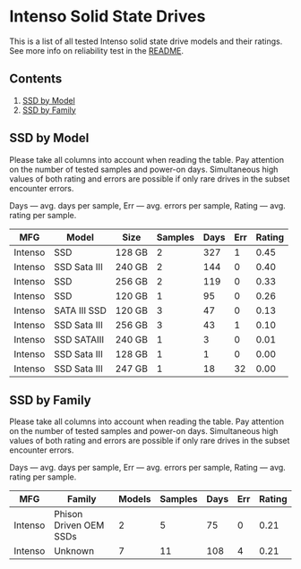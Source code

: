 Intenso Solid State Drives
==========================

This is a list of all tested Intenso solid state drive models and their ratings. See
more info on reliability test in the [README](https://github.com/linuxhw/SMART).

Contents
--------

1. [ SSD by Model  ](#ssd-by-model)
2. [ SSD by Family ](#ssd-by-family)

SSD by Model
------------

Please take all columns into account when reading the table. Pay attention on the
number of tested samples and power-on days. Simultaneous high values of both rating
and errors are possible if only rare drives in the subset encounter errors.

Days   — avg. days per sample,
Err    — avg. errors per sample,
Rating — avg. rating per sample.

| MFG       | Model              | Size   | Samples | Days  | Err   | Rating |
|-----------|--------------------|--------|---------|-------|-------|--------|
| Intenso   | SSD                | 128 GB | 2       | 327   | 1     | 0.45   |
| Intenso   | SSD Sata III       | 240 GB | 2       | 144   | 0     | 0.40   |
| Intenso   | SSD                | 256 GB | 2       | 119   | 0     | 0.33   |
| Intenso   | SSD                | 120 GB | 1       | 95    | 0     | 0.26   |
| Intenso   | SATA III SSD       | 120 GB | 3       | 47    | 0     | 0.13   |
| Intenso   | SSD Sata III       | 256 GB | 3       | 43    | 1     | 0.10   |
| Intenso   | SSD SATAIII        | 240 GB | 1       | 3     | 0     | 0.01   |
| Intenso   | SSD Sata III       | 128 GB | 1       | 1     | 0     | 0.00   |
| Intenso   | SSD Sata III       | 247 GB | 1       | 18    | 32    | 0.00   |

SSD by Family
-------------

Please take all columns into account when reading the table. Pay attention on the
number of tested samples and power-on days. Simultaneous high values of both rating
and errors are possible if only rare drives in the subset encounter errors.

Days   — avg. days per sample,
Err    — avg. errors per sample,
Rating — avg. rating per sample.

| MFG       | Family                 | Models | Samples | Days  | Err   | Rating |
|-----------|------------------------|--------|---------|-------|-------|--------|
| Intenso   | Phison Driven OEM SSDs | 2      | 5       | 75    | 0     | 0.21   |
| Intenso   | Unknown                | 7      | 11      | 108   | 4     | 0.21   |

